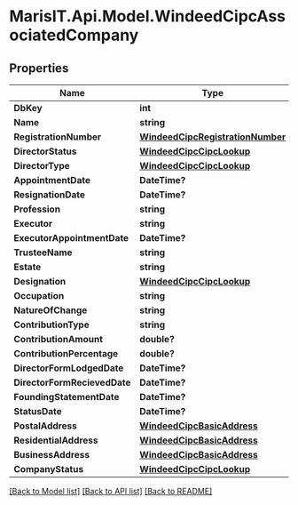 
# MarisIT.Api.Model.WindeedCipcAssociatedCompany

## Properties

Name | Type | Description | Notes
------------ | ------------- | ------------- | -------------
**DbKey** | **int** |  | [optional] 
**Name** | **string** |  | [optional] 
**RegistrationNumber** | [**WindeedCipcRegistrationNumber**](WindeedCipcRegistrationNumber.md) |  | [optional] 
**DirectorStatus** | [**WindeedCipcCipcLookup**](WindeedCipcCipcLookup.md) |  | [optional] 
**DirectorType** | [**WindeedCipcCipcLookup**](WindeedCipcCipcLookup.md) |  | [optional] 
**AppointmentDate** | **DateTime?** |  | [optional] 
**ResignationDate** | **DateTime?** |  | [optional] 
**Profession** | **string** |  | [optional] 
**Executor** | **string** |  | [optional] 
**ExecutorAppointmentDate** | **DateTime?** |  | [optional] 
**TrusteeName** | **string** |  | [optional] 
**Estate** | **string** |  | [optional] 
**Designation** | [**WindeedCipcCipcLookup**](WindeedCipcCipcLookup.md) |  | [optional] 
**Occupation** | **string** |  | [optional] 
**NatureOfChange** | **string** |  | [optional] 
**ContributionType** | **string** |  | [optional] 
**ContributionAmount** | **double?** |  | [optional] 
**ContributionPercentage** | **double?** |  | [optional] 
**DirectorFormLodgedDate** | **DateTime?** |  | [optional] 
**DirectorFormRecievedDate** | **DateTime?** |  | [optional] 
**FoundingStatementDate** | **DateTime?** |  | [optional] 
**StatusDate** | **DateTime?** |  | [optional] 
**PostalAddress** | [**WindeedCipcBasicAddress**](WindeedCipcBasicAddress.md) |  | [optional] 
**ResidentialAddress** | [**WindeedCipcBasicAddress**](WindeedCipcBasicAddress.md) |  | [optional] 
**BusinessAddress** | [**WindeedCipcBasicAddress**](WindeedCipcBasicAddress.md) |  | [optional] 
**CompanyStatus** | [**WindeedCipcCipcLookup**](WindeedCipcCipcLookup.md) |  | [optional] 

[[Back to Model list]](../README.md#documentation-for-models)
[[Back to API list]](../README.md#documentation-for-api-endpoints)
[[Back to README]](../README.md)

